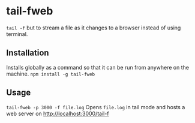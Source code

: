 # tail-fweb
`tail -f` but to stream a file as it changes to a browser instead of using terminal. 
## Installation  
Installs globally as a command so that it can be run from anywhere on the machine.
`npm install -g tail-fweb`
## Usage 
`tail-fweb -p 3000 -f file.log` 
Opens `file.log` in tail mode and hosts a web server on [http://localhost:3000/tail-f ](http://localhost:3000/tail-f)
